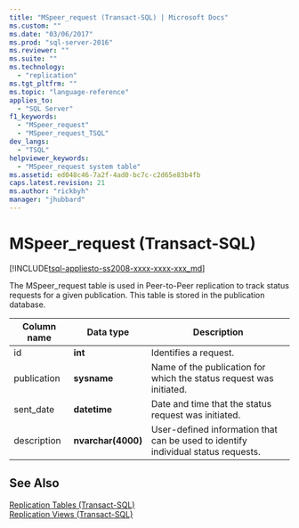 ```yaml
---
title: "MSpeer_request (Transact-SQL) | Microsoft Docs"
ms.custom: ""
ms.date: "03/06/2017"
ms.prod: "sql-server-2016"
ms.reviewer: ""
ms.suite: ""
ms.technology: 
  - "replication"
ms.tgt_pltfrm: ""
ms.topic: "language-reference"
applies_to: 
  - "SQL Server"
f1_keywords: 
  - "MSpeer_request"
  - "MSpeer_request_TSQL"
dev_langs: 
  - "TSQL"
helpviewer_keywords: 
  - "MSpeer_request system table"
ms.assetid: ed048c46-7a2f-4ad0-bc7c-c2d65e83b4fb
caps.latest.revision: 21
ms.author: "rickbyh"
manager: "jhubbard"
---
```

# MSpeer_request (Transact-SQL)
[!INCLUDE[tsql-appliesto-ss2008-xxxx-xxxx-xxx_md](../../../a9retired/includes/tsql-appliesto-ss2008-xxxx-xxxx-xxx-md.md)]

  The MSpeer_request table is used in Peer-to-Peer replication to track status requests for a given publication. This table is stored in the publication database.  
  
|Column name|Data type|Description|  
|-----------------|---------------|-----------------|  
|id|**int**|Identifies a request.|  
|publication|**sysname**|Name of the publication for which the status request was initiated.|  
|sent_date|**datetime**|Date and time that the status request was initiated.|  
|description|**nvarchar(4000)**|User-defined information that can be used to identify individual status requests.|  
  
## See Also  
 [Replication Tables &#40;Transact-SQL&#41;](../../../relational-databases/reference/system-tables/replication-tables-transact-sql.md)   
 [Replication Views &#40;Transact-SQL&#41;](../../../relational-databases/reference/system-views/replication-views-transact-sql.md)  
  
  